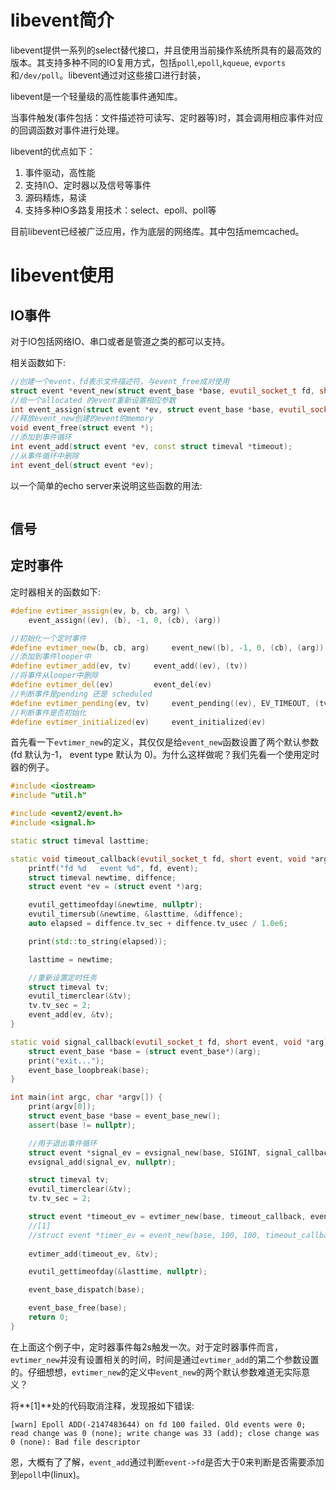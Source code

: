# libevent简介



libevent提供一系列的select替代接口，并且使用当前操作系统所具有的最高效的版本。其支持多种不同的IO复用方式，包括`poll`,`epoll`,`kqueue`, `evports`和`/dev/poll`。libevent通过对这些接口进行封装，

libevent是一个轻量级的高性能事件通知库。

当事件触发(事件包括：文件描述符可读写、定时器等)时，其会调用相应事件对应的回调函数对事件进行处理。

libevent的优点如下：

1. 事件驱动，高性能
2. 支持I\O、定时器以及信号等事件
3. 源码精炼，易读
4. 支持多种IO多路复用技术：select、epoll、poll等

目前libevent已经被广泛应用，作为底层的网络库。其中包括memcached。

# libevent使用



## IO事件

对于IO包括网络IO、串口或者是管道之类的都可以支持。

相关函数如下:

```c++
//创建一个event，fd表示文件描述符，与event_free成对使用
struct event *event_new(struct event_base *base, evutil_socket_t fd, short events, 						event_callback_fn callback, void *callback_arg);
//给一个allocated 的event重新设置相应参数
int event_assign(struct event *ev, struct event_base *base, evutil_socket_t fd, short events, 				event_callback_fn callback, void *callback_arg);
//释放event_new创建的event的memory
void event_free(struct event *);
//添加到事件循环
int event_add(struct event *ev, const struct timeval *timeout);
//从事件循环中删除
int event_del(struct event *ev);
```



以一个简单的echo server来说明这些函数的用法:

```c++

```













## 信号







## 定时事件

定时器相关的函数如下:

```C++
#define evtimer_assign(ev, b, cb, arg) \
	event_assign((ev), (b), -1, 0, (cb), (arg))

//初始化一个定时事件
#define evtimer_new(b, cb, arg)		event_new((b), -1, 0, (cb), (arg))
//添加到事件looper中
#define evtimer_add(ev, tv)		event_add((ev), (tv))
//将事件从looper中删除
#define evtimer_del(ev)			event_del(ev)
//判断事件是pending 还是 scheduled
#define evtimer_pending(ev, tv)		event_pending((ev), EV_TIMEOUT, (tv))
//判断事件是否初始化
#define evtimer_initialized(ev)		event_initialized(ev)
```

首先看一下`evtimer_new`的定义，其仅仅是给`event_new`函数设置了两个默认参数(fd 默认为-1， event type 默认为 0)。为什么这样做呢？我们先看一个使用定时器的例子。

```c++
#include <iostream>
#include "util.h"

#include <event2/event.h>
#include <signal.h>

static struct timeval lasttime;

static void timeout_callback(evutil_socket_t fd, short event, void *arg) {
    printf("fd %d   event %d", fd, event);
    struct timeval newtime, diffence;
    struct event *ev = (struct event *)arg;

    evutil_gettimeofday(&newtime, nullptr);
    evutil_timersub(&newtime, &lasttime, &diffence);
    auto elapsed = diffence.tv_sec + diffence.tv_usec / 1.0e6;

    print(std::to_string(elapsed));

    lasttime = newtime;

    //重新设置定时任务
    struct timeval tv;
    evutil_timerclear(&tv);
    tv.tv_sec = 2;
    event_add(ev, &tv);
}

static void signal_callback(evutil_socket_t fd, short event, void *arg) {
    struct event_base *base = (struct event_base*)(arg);
    print("exit...");
    event_base_loopbreak(base);
}

int main(int argc, char *argv[]) {
    print(argv[0]);
    struct event_base *base = event_base_new();
    assert(base != nullptr);

    //用于退出事件循环
    struct event *signal_ev = evsignal_new(base, SIGINT, signal_callback, base);
    evsignal_add(signal_ev, nullptr);

    struct timeval tv;
    evutil_timerclear(&tv);
    tv.tv_sec = 2;

    struct event *timeout_ev = evtimer_new(base, timeout_callback, event_self_cbarg());
	//[1]
    //struct event *timer_ev = event_new(base, 100, 100, timeout_callback, event_self_cbarg());
    
    evtimer_add(timeout_ev, &tv);

    evutil_gettimeofday(&lasttime, nullptr);

    event_base_dispatch(base);

    event_base_free(base);
    return 0;
}
```

在上面这个例子中，定时器事件每2s触发一次。对于定时器事件而言，`evtimer_new`并没有设置相关的时间，时间是通过`evtimer_add`的第二个参数设置的。仔细想想，`evtimer_new`的定义中`event_new`的两个默认参数难道无实际意义？

将**[1]**处的代码取消注释，发现报如下错误:

```shell
[warn] Epoll ADD(-2147483644) on fd 100 failed. Old events were 0; read change was 0 (none); write change was 33 (add); close change was 0 (none): Bad file descriptor
```

恩，大概有了了解，`event_add`通过判断`event->fd`是否大于0来判断是否需要添加到`epoll`中(linux)。





